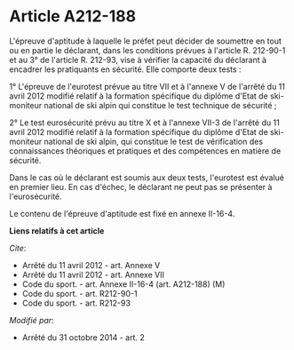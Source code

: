 # Article A212-188

L'épreuve d'aptitude à laquelle le préfet peut décider de soumettre en tout ou en partie le déclarant, dans les conditions
prévues à l'article R. 212-90-1 et au 3° de l'article R. 212-93, vise à vérifier la capacité du déclarant à encadrer les
pratiquants en sécurité. Elle comporte deux tests : 

1° L'épreuve de l'eurotest prévue au titre VII et à l'annexe V de l'arrêté du 11 avril 2012 modifié relatif à la formation
spécifique du diplôme d'Etat de ski-moniteur national de ski alpin qui constitue le test technique de sécurité ; 

2° Le test eurosécurité prévu au titre X et à l'annexe VII-3 de l'arrêté du 11 avril 2012 modifié relatif à la formation
spécifique du diplôme d'Etat de ski-moniteur national de ski alpin, qui constitue le test de vérification des connaissances
théoriques et pratiques et des compétences en matière de sécurité. 

Dans le cas où le déclarant est soumis aux deux tests, l'eurotest est évalué en premier lieu. En cas d'échec, le déclarant ne
peut pas se présenter à l'eurosécurité. 

Le contenu de l'épreuve d'aptitude est fixé en annexe II-16-4.

**Liens relatifs à cet article**

_Cite_:

  - Arrêté du 11 avril 2012 - art. Annexe V
  - Arrêté du 11 avril 2012 - art. Annexe VII
  - Code du sport. - art. Annexe II-16-4 (art. A212-188) (M)
  - Code du sport. - art. R212-90-1
  - Code du sport. - art. R212-93

_Modifié par_:

  - Arrêté du 31 octobre 2014 - art. 2
